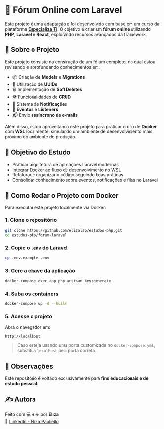 # 🧪 Fórum Online com Laravel

Este projeto é uma adaptação e foi desenvolvido com base em um curso da plataforma **[Especializa Ti](https://academy.especializati.com.br)**. O objetivo é criar um **fórum online** utilizando **PHP**, **Laravel** e **React**, explorando recursos avançados da framework.


## 🚀 Sobre o Projeto

Este projeto consiste na construção de um fórum completo, no qual estou revisando e aprofundando conhecimentos em:

- 📦 Criação de **Models** e **Migrations**
- 🔑 Utilização de **UUIDs**
- 🗑️ Implementação de **Soft Deletes**
- 🛠️ Funcionalidades de **CRUD**
- 🔔 Sistema de **Notificações**
- 📡 **Eventos** e **Listeners**
- 📬 Envio **assíncrono de e-mails**

Além disso, estou aproveitando este projeto para praticar o uso de **Docker** com **WSL** localmente, simulando um ambiente de desenvolvimento mais próximo do ambiente de produção.


## 🧠 Objetivo do Estudo

- Praticar arquitetura de aplicações Laravel modernas
- Integrar Docker ao fluxo de desenvolvimento no WSL
- Refatorar e organizar o código seguindo boas práticas
- Consolidar conhecimento sobre eventos, notificações e filas no Laravel


## 🐳 Como Rodar o Projeto com Docker

Para executar este projeto localmente via Docker:

### 1. Clone o repositório

```sh
git clone https://github.com/elizalap/estudos-php.git
cd estudos-php/forum-laravel
```

### 2. Copie o `.env` do Laravel

```sh
cp .env.example .env
```

### 3. Gere a chave da aplicação

```sh
docker-compose exec app php artisan key:generate
```

### 4. Suba os containers

```sh
docker-compose up -d --build
```

### 5. Acesse o projeto

Abra o navegador em:

```
http://localhost
```

> Caso esteja usando uma porta customizada no `docker-compose.yml`, substitua `localhost` pela porta correta.


## 📌 Observações

Este repositório é voltado exclusivamente para **fins educacionais e de estudo pessoal**.


## ✍️ Autora

Feito com 💻 e ☕ por **Eliza**  
🔗 [LinkedIn - Eliza Paoliello](https://www.linkedin.com/in/eliza-paoliello)


